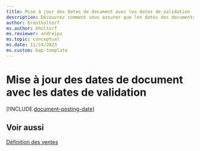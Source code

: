 ```yaml
---
title: Mise à jour des dates de document avec les dates de validation
description: Découvrez comment vous assurer que les dates des documents vente et achat correspondent à leurs dates de validation.
author: brentholtorf
ms.author: bholtorf
ms.reviewer: andreipa
ms.topic: conceptual
ms.date: 11/14/2023
ms.custom: bap-template
---
```

# <a name="updating-document-dates-with-posting-dates"></a>Mise à jour des dates de document avec les dates de validation

[!INCLUDE [document-posting-date](includes/document-posting-date.md)]

## <a name="see-also"></a>Voir aussi

[Définition des ventes](sales-setup-sales.md)
